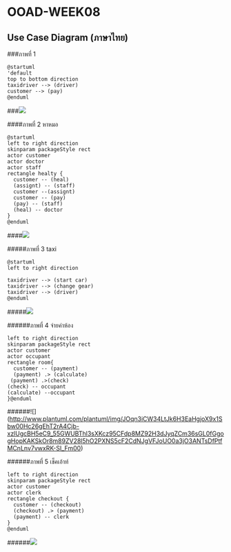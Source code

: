 # OOAD-WEEK08

## Use Case Diagram (ภาษาไทย)
###ภาพที่ 1
```
@startuml
'default
top to bottom direction
taxidriver --> (driver)
customer --> (pay)
@enduml
```
###![](http://www.plantuml.com/plantuml/img/DOp12e0W40Nl-nLxAm_-GlWhcne8wee-e_w-8BeDmp1kG3fcoRI4UCZC86XZAEyAQE6GUlH8MWbofT3J6JjRk_7wiI4_nnl-jibjY5oiuPq-)

####ภาพที่ 2 หาหมอ 
```
@startuml
left to right direction
skinparam packageStyle rect
actor customer
actor doctor
actor staff
rectangle healty {
  customer -- (heal)
  (assignt) -- (staff)
  customer --(assignt)
  customer -- (pay)
  (pay) -- (staff)
  (heal) -- doctor
}
@enduml
```
####![](http://www.plantuml.com/plantuml/img/NOvB3iCW34JtdCBBiCWTUeUUm2A6eF0JE0jKzUu5WYAbgz6CPvxyAeoPJ--48yt04R8rEyDcCocsCOXos90meuU4wa13RwwEe9y5AeuPr5auUihJRh7BD0sljUXb3ARDTaB75Ju2xXciAomzborSi1Hh0ikHZhLyTk_6Fo9X7OIkp_L5xzdyxVi3)

#####ภาพที่ 3 taxi 
```
@startuml
left to right direction

taxidriver --> (start car)
taxidriver --> (change gear)
taxidriver --> (driver)
@enduml
```
#####![](http://www.plantuml.com/plantuml/img/ROqn2e0m303tl2AZ7Ve5wLT26zj0JI56yVcAZheT7CUbpSbyNpjqNXnze4bjZaMCiyjG0ATJYid1XZ7EE3q5PhBmKRcHLiRAV_Bb08crtCCB)

######ภาพที่ 4 จ่ายค่าห้อง
```@startuml
left to right direction
skinparam packageStyle rect
actor customer
actor occupant
rectangle room{
  customer -- (payment)
  (payment) .> (calculate)
 (payment) .>(check)
(check) -- occupant
(calculate) --occupant
}@enduml
```
######![] (http://www.plantuml.com/plantuml/img/JOqn3iCW34LtJk6H3EaHgjoX9x1Sbw00Hc26gEhT2rA4Cjb-xzlUgcBH5eC9_55GWUBThl3sXKcz95CFdp8MZ92H3dJyqZCm36sGL0fGgogHopKAKSkOr8m89ZV28l5hO2PXNS5cF2CdNJgVFJoUO0a3jO3ANTsDfPtfMCnLnv7vwxRK-SI_Fm00)

######ภาพที่ 5 เช็คเอ้าท์ 
```@startuml
left to right direction
skinparam packageStyle rect
actor customer
actor clerk
rectangle checkout {
  customer -- (checkout)
  (checkout) .> (payment)
  (payment) -- clerk
}
@enduml
```
######![](http://www.plantuml.com/plantuml/img/HSuz3iCm20NWdLCmfaDwX2ftw0cGGntBly9uYAhUlROYjnjFtmEnLINH5WC4VYbgHd7sKDoTi56N4rJlKY6XY8MC9yjFFGFZO22ZMT2qgZcop1XOF0odP7lJ76nyReflm5yNrnMNARSE_u3t1ow5piZfaZcFdUlu1pPEU__w2m00)
